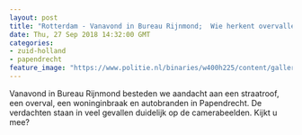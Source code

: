 ```yaml
---
layout: post
title: "Rotterdam - Vanavond in Bureau Rijnmond;  Wie herkent overvallers massagesalon?"
date: Thu, 27 Sep 2018 14:32:00 GMT
categories: 
- zuid-holland 
- papendrecht 
feature_image: "https://www.politie.nl/binaries/w400h225/content/gallery/politie/nieuws/2017/maar/07-rotterdam/logo-bureau-rijnmond_dinblack.jpg"
---
```


Vanavond in Bureau Rijnmond besteden we aandacht aan een straatroof, een overval, een woninginbraak en autobranden in Papendrecht.
De verdachten staan in veel gevallen duidelijk op de camerabeelden. Kijkt u mee?
